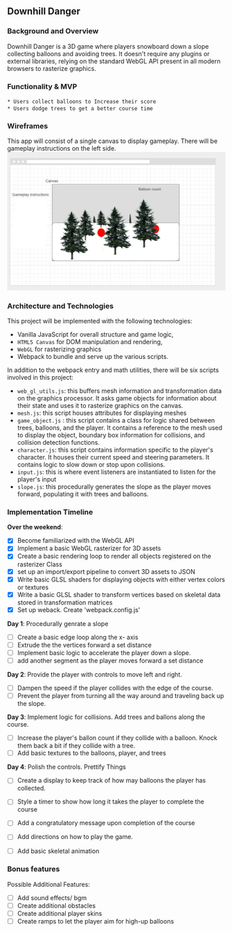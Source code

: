 ## Downhill Danger

### Background and Overview

Downhill Danger is a 3D game where players snowboard down a slope collecting balloons and avoiding trees.
It doesn't require any plugins or external libraries, relying on the standard WebGL API present in all modern browsers to rasterize graphics.


### Functionality & MVP  
	* Users collect balloons to Increase their score
	* Users dodge trees to get a better course time

### Wireframes

This app will consist of a single canvas to display gameplay. There will be gameplay instructions on the left side.
![wireframes](Untitled.png)

### Architecture and Technologies

This project will be implemented with the following technologies:

- Vanilla JavaScript for overall structure and game logic,
- `HTML5 Canvas` for DOM manipulation and rendering,
- `WebGL` for rasterizing graphics
- Webpack to bundle and serve up the various scripts.

In addition to the webpack entry and math utilities, there will be six scripts involved in this project:

- `web_gl_utils.js`: this buffers mesh information and transformation data on the graphics processor. It asks game objects for information about their state and uses it
to rasterize graphics on the canvas.
- `mesh.js`: this script houses attributes for displaying meshes
- `game_object.js` : this script contains a class for logic shared between trees, balloons, and the player.
	It contains a reference to the mesh used to display the object, boundary box information for collisions, and collision detection functions.
- `character.js`: this script contains information specific to the player's character. It houses their current speed and steering parameters. It contains logic to slow down or stop upon collisions.
- `input.js`: this is where event listeners are instantiated to listen for the player's input
- `slope.js`: this procedurally generates the slope as the player moves forward, populating it with trees and balloons.

### Implementation Timeline

**Over the weekend**:
- [x] Become familiarized with the WebGL API
- [x] Implement a basic WebGL rasterizer for 3D assets
- [x] Create a basic rendering loop to render all objects registered on the rasterizer Class
- [x] set up an import/export pipeline to convert 3D assets to JSON
- [x] Write basic GLSL shaders for displaying objects with either vertex colors or textures
- [x] Write a basic GLSL shader to transform vertices based on skeletal data stored in transformation matrices
- [x] Set up weback. Create 'webpack.config.js'

**Day 1**: Procedurally genrate a slope
- [ ] Create a basic edge loop along the x- axis
- [ ] Extrude the the vertices forward a set distance
- [ ] Implement basic logic to accelerate the player down a slope.
- [ ] add another segment as the player moves forward a set distance

**Day 2**: Provide the player with controls to move left and right.
- [ ] Dampen the speed if the player collides with the edge of the course.
- [ ] Prevent the player from turning all the way around and traveling back up the slope.

**Day 3**:  Implement logic for collisions. Add trees and ballons along the course.
- [ ] Increase the player's ballon count if they collide with a balloon.  Knock them back a bit if they collide with a tree.
- [ ] Add basic textures to the balloons, player, and trees

**Day 4**: Polish the controls. Prettify Things
- [ ] Create a display to keep track of how may balloons the player has collected.
- [ ] Style a timer to show how long it takes the player to complete the course
- [ ] Add a congratulatory message upon completion of the course
- [ ] Add directions on how to play the game.
- [ ] Add basic skeletal animation


### Bonus features

Possible Additional Features:

- [ ] Add sound effects/ bgm
- [ ] Create additional obstacles
- [ ] Create additional player skins
- [ ] Create ramps to let the player aim for high-up balloons
